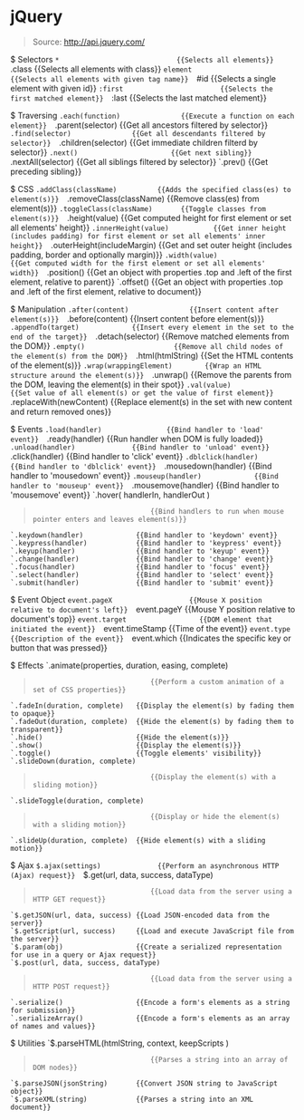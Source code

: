 # jQuery

> Source: http://api.jquery.com/

$ Selectors
    `*                             {{Selects all elements}} 
    `.class                        {{Selects all elements with class}} 
    `element                       {{Selects all elements with given tag name}} 
    `#id                           {{Selects a single element with given id}} 
    `:first                        {{Selects the first matched element}} 
    `:last                         {{Selects the last matched element}} 

$ Traversing
    `.each(function)               {{Execute a function on each element}} 
    `.parent(selector)             {{Get all ancestors filtered by selector}} 
    `.find(selector)               {{Get all descendants filtered by selector}} 
    `.children(selector)           {{Get immediate children filterd by selector}} 
    `.next()                       {{Get next sibling}} 
    `.nextAll(selector)            {{Get all siblings filtered by selector}} 
    `.prev()                       {{Get preceding sibling}} 

$ CSS
    `.addClass(className)          {{Adds the specified class(es) to element(s)}} 
    `.removeClass(className)       {{Remove class(es) from element(s)}} 
    `.toggleClass(className)       {{Toggle classes from element(s)}} 
    `.height(value)                {{Get computed height for first element or set all elements' height}} 
    `.innerHeight(value)           {{Get inner height (includes padding) for first element or set all elements' inner height}} 
    `.outerHeight(includeMargin)   {{Get and set outer height (includes padding, border and optionally margin)}} 
    `.width(value)                 {{Get computed width for the first element or set all elements' width}} 
    `.position()                   {{Get an object with properties .top and .left of the first element, relative to parent}} 
    `.offset()                     {{Get an object with properties .top and .left of the first element, relative to document}} 

$ Manipulation
    `.after(content)               {{Insert content after element(s)}} 
    `.before(content)              {{Insert content before element(s)}} 
    `.appendTo(target)             {{Insert every element in the set to the end of the target}} 
    `.detach(selector)             {{Remove matched elements from the DOM}} 
    `.empty()                      {{Remove all child nodes of the element(s) from the DOM}} 
    `.html(htmlString)             {{Set the HTML contents of the element(s)}} 
    `.wrap(wrappingElement)        {{Wrap an HTML structure around the element(s)}} 
    `.unwrap()                     {{Remove the parents from the DOM, leaving the element(s) in their spot}} 
    `.val(value)                   {{Set value of all element(s) or get the value of first element}} 
    `.replaceWith(newContent)      {{Replace element(s) in the set with new content and return removed ones}} 

$ Events
    `.load(handler)                {{Bind handler to 'load' event}} 
    `.ready(handler)               {{Run handler when DOM is fully loaded}} 
    `.unload(handler)              {{Bind handler to 'unload' event}} 
    `.click(handler)               {{Bind handler to 'click' event}} 
    `.dblclick(handler)            {{Bind handler to 'dblclick' event}} 
    `.mousedown(handler)           {{Bind handler to 'mousedown' event}} 
    `.mouseup(handler)             {{Bind handler to 'mouseup' event}} 
    `.mousemove(handler)           {{Bind handler to 'mousemove' event}} 
    `.hover( handlerIn, handlerOut )
>                                  {{Bind handlers to run when mouse pointer enters and leaves element(s)}} 
    `.keydown(handler)             {{Bind handler to 'keydown' event}} 
    `.keypress(handler)            {{Bind handler to 'keypress' event}} 
    `.keyup(handler)               {{Bind handler to 'keyup' event}} 
    `.change(handler)              {{Bind handler to 'change' event}} 
    `.focus(handler)               {{Bind handler to 'focus' event}} 
    `.select(handler)              {{Bind handler to 'select' event}} 
    `.submit(handler)              {{Bind handler to 'submit' event}} 

$ Event Object
    `event.pageX                   {{Mouse X position relative to document's left}} 
    `event.pageY                   {{Mouse Y position relative to document's top}} 
    `event.target                  {{DOM element that initiated the event}} 
    `event.timeStamp               {{Time of the event}} 
    `event.type                    {{Description of the event}} 
    `event.which                   {{Indicates the specific key or button that was pressed}} 

$ Effects
    `.animate(properties, duration, easing, complete)
>                                  {{Perform a custom animation of a set of CSS properties}} 
    `.fadeIn(duration, complete)   {{Display the element(s) by fading them to opaque}} 
    `.fadeOut(duration, complete)  {{Hide the element(s) by fading them to transparent}} 
    `.hide()                       {{Hide the element(s)}} 
    `.show()                       {{Display the element(s)}} 
    `.toggle()                     {{Toggle elements' visibility}} 
    `.slideDown(duration, complete)
>                                  {{Display the element(s) with a sliding motion}} 
    `.slideToggle(duration, complete)
>                                  {{Display or hide the element(s) with a sliding motion}} 
    `.slideUp(duration, complete)  {{Hide element(s) with a sliding motion}} 

$ Ajax
    `$.ajax(settings)              {{Perform an asynchronous HTTP (Ajax) request}} 
    `$.get(url, data, success, dataType)
>                                  {{Load data from the server using a HTTP GET request}} 
    `$.getJSON(url, data, success) {{Load JSON-encoded data from the server}} 
    `$.getScript(url, success)     {{Load and execute JavaScript file from the server}} 
    `$.param(obj)                  {{Create a serialized representation for use in a query or Ajax request}} 
    `$.post(url, data, success, dataType)
>                                  {{Load data from the server using a HTTP POST request}} 
    `.serialize()                  {{Encode a form's elements as a string for submission}} 
    `.serializeArray()             {{Encode a form's elements as an array of names and values}} 

$ Utilities
    `$.parseHTML(htmlString, context, keepScripts )
>                                  {{Parses a string into an array of DOM nodes}} 
    `$.parseJSON(jsonString)       {{Convert JSON string to JavaScript object}} 
    `$.parseXML(string)            {{Parses a string into an XML document}} 

